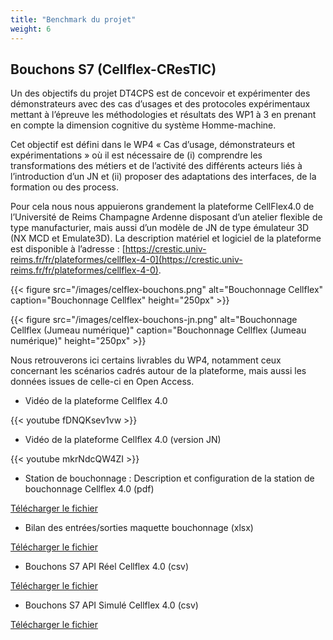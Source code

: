```yaml
---
title: "Benchmark du projet"
weight: 6
---
```


## Bouchons S7 (Cellflex-CResTIC)

Un des objectifs du projet DT4CPS est de concevoir et expérimenter des démonstrateurs avec des cas d’usages et des protocoles expérimentaux mettant à l’épreuve les méthodologies et résultats des WP1 à 3 en prenant en compte la dimension cognitive du système Homme-machine.

Cet objectif est défini dans le WP4 « Cas d’usage, démonstrateurs et expérimentations » où il est nécessaire de (i) comprendre les transformations des métiers et de l’activité des différents acteurs liés à l’introduction d’un JN et (ii) proposer des adaptations des interfaces, de la formation ou des process.

Pour cela nous nous appuierons grandement la plateforme CellFlex4.0 de l’Université de Reims Champagne Ardenne disposant d’un atelier flexible de type manufacturier, mais aussi d’un modèle de JN de type émulateur 3D (NX MCD et Emulate3D). La description matériel et logiciel de la plateforme est disponible à l’adresse : [https://crestic.univ-reims.fr/fr/plateformes/cellflex-4-0](https://crestic.univ-reims.fr/fr/plateformes/cellflex-4-0).

{{< figure src="/images/celflex-bouchons.png" alt="Bouchonnage Cellflex" caption="Bouchonnage Cellflex" height="250px" >}}

{{< figure src="/images/celflex-bouchons-jn.png" alt="Bouchonnage Cellflex (Jumeau numérique)" caption="Bouchonnage Cellflex (Jumeau numérique)" height="250px" >}}

Nous retrouverons ici certains livrables du WP4, notamment ceux concernant les scénarios cadrés autour de la plateforme, mais aussi les données issues de celle-ci en Open Access.

* Vidéo de la plateforme Cellflex 4.0

{{< youtube fDNQKsev1vw >}}


* Vidéo de la plateforme Cellflex 4.0 (version JN)

{{< youtube mkrNdcQW4ZI >}}


* Station de bouchonnage : Description et configuration de la station de bouchonnage Cellflex 4.0 (pdf)

[Télécharger le fichier](/benchmark/Station-Bouchonnage-Description-et-Configuration.pdf)

* Bilan des entrées/sorties maquette bouchonnage (xlsx)

[Télécharger le fichier](/benchmark/maquette_bouchon.xlsx)

* Bouchons S7 API Réel Cellflex 4.0 (csv) 

[Télécharger le fichier](/benchmark/donnees_10_Bouchons_s7_API_Reel.csv)

* Bouchons S7 API Simulé Cellflex 4.0 (csv)

[Télécharger le fichier](/benchmark/donnees_10_Bouchons_s7_API_Simu.csv)